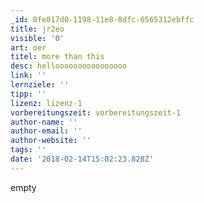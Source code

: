 ```yaml
---
_id: 0fe817d0-1198-11e8-8dfc-6565312ebffc
title: jr2eo
visible: '0'
art: oer
titel: more than this
desc: helloooooooooooooooo
link: ''
lernziele: ''
tipp: ''
lizenz: lizenz-1
vorbereitungszeit: vorbereitungszeit-1
author-name: ''
author-email: ''
author-website: ''
tags: ''
date: '2018-02-14T15:02:23.828Z'
---
```

empty
